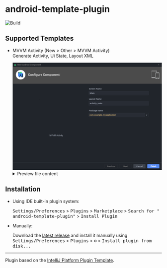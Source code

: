 # android-template-plugin

![Build](https://github.com/namhyun-gu/android-template-plugin/workflows/Build/badge.svg)
<!-- [![Version](https://img.shields.io/jetbrains/plugin/v/PLUGIN_ID.svg)](https://plugins.jetbrains.com/plugin/PLUGIN_ID)
[![Downloads](https://img.shields.io/jetbrains/plugin/d/PLUGIN_ID.svg)](https://plugins.jetbrains.com/plugin/PLUGIN_ID) -->

<!-- Plugin description -->

## Supported Templates

<!-- Plugin description end -->

- MVVM Activity (New > Other > MVVM Activity)  
  Generate Activity, Ui State, Layout XML

  <img src="images/preview_mvvm_activity.png"/>

  <details>
  <summary>Preview file content</summary>
  - Activity

  ```kotlin
  import androidx.appcompat.app.AppCompatActivity
  import android.os.Bundle

  class ${screenName}Activity : AppCompatActivity() {
    private val viewModel: ${screenName}ViewModel by viewModels()
    override fun onCreate(savedInstanceState: Bundle?) {
      super.onCreate(savedInstanceState)
      setContentView(R.layout.activity_${screenName})
    }
      
    override fun onStart() {
      super.onStart()
      viewModel.uiState.observe(this) {
      } 
    }
  }
  ```
    - UiState

  ```kotlin
  sealed class ${screenName}UiState
  ```
    - ViewModel

  ```kotlin
  import androidx.lifecycle.LiveData
  import androidx.lifecycle.MutableLiveData
  import androidx.lifecycle.ViewModel

  class ${screenName}ViewModel : ViewModel() {
    private val _uiState = MutableLiveData<${screenName}UiState>()
    val uiState: LiveData<${screenName}UiState> = _uiState
  }
  ```
  </details>

## Installation

- Using IDE built-in plugin system:

  <kbd>Settings/Preferences</kbd> > <kbd>Plugins</kbd> > <kbd>Marketplace</kbd> > <kbd>Search for "
  android-template-plugin"</kbd> >
  <kbd>Install Plugin</kbd>

- Manually:

  Download the [latest release](https://github.com/namhyun-gu/android-template-plugin/releases/latest) and install it
  manually using
  <kbd>Settings/Preferences</kbd> > <kbd>Plugins</kbd> > <kbd>⚙️</kbd> > <kbd>Install plugin from disk...</kbd>

---
Plugin based on the [IntelliJ Platform Plugin Template][template].

[template]: https://github.com/JetBrains/intellij-platform-plugin-template
